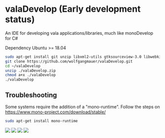 # valaDevelop (Early development status)
An IDE for developing vala applications/libraries, much like monoDevelop for C#

Dependency Ubuntu >= 18.04

```sh
sudo apt-get install git unzip libxml2-utils gtksourceview-3.0 libwebkit2gtk-4.0
git clone https://github.com/wolfgangmauer/valaDevelop.git
cd ~/valaDevelop
unzip ./valaDevelop.zip
chmod a+x ./valaDevelop
./valaDevelop
```
## Troubleshooting
Some systems require the addition of a "mono-runtime". Follow the steps on https://www.mono-project.com/download/stable/


```sh
sudo apt-get install mono-runtime
```

<img src="https://raw.githubusercontent.com/wolfgangmauer/valaDevelop/master/ScreenShots/screenshot1.png">
<img src="https://raw.githubusercontent.com/wolfgangmauer/valaDevelop/master/ScreenShots/Bildschirmfoto von 2018-10-30 21-32-38.png">
<img src="https://raw.githubusercontent.com/wolfgangmauer/valaDevelop/master/ScreenShots/Bildschirmfoto von 2018-10-30 21-33-37.png">
<img src="https://raw.githubusercontent.com/wolfgangmauer/valaDevelop/master/ScreenShots/Bildschirmfoto von 2018-10-30 21-34-47.png">
